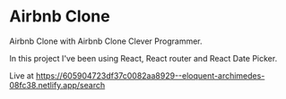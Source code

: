 # Airbnb Clone 

Airbnb Clone  with Airbnb Clone Clever Programmer. </br>

In this project I've been using React, React router and React Date Picker. </br>

Live at https://605904723df37c0082aa8929--eloquent-archimedes-08fc38.netlify.app/search

